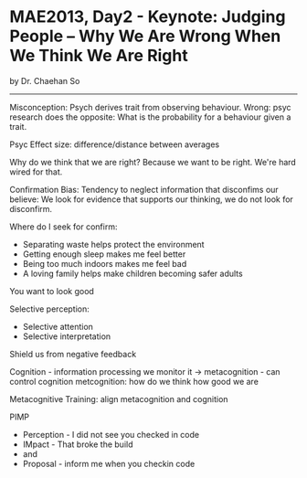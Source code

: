 MAE2013, Day2 - Keynote: Judging People – Why We Are Wrong When We Think We Are Right
===
by Dr. Chaehan So

---
Misconception: Psych derives trait from observing behaviour. Wrong: psyc research does the opposite: What is the probability for a behaviour given a trait.

Psyc Effect size: difference/distance between averages

Why do we think that we are right? Because we want to be right. We're hard wired for that.

Confirmation Bias: Tendency to neglect information that disconfims our believe: We look for evidence that supports our thinking, we do not look for disconfirm.

Where do I seek for confirm:
* Separating waste helps protect the environment
* Getting enough sleep makes me feel better
* Being too much indoors makes me feel bad
* A loving family helps make children becoming safer adults

You want to look good

Selective perception:

* Selective attention
* Selective interpretation 

Shield us from negative feedback

Cognition - information processing we monitor it -> metacognition - can control cognition
metcognition: how do we think how good we are

Metacognitive Training: align metacognition and cognition

PIMP 
* Perception - I did not see you checked in code
* IMpact - That broke the build
* and
* Proposal - inform me when you checkin code



